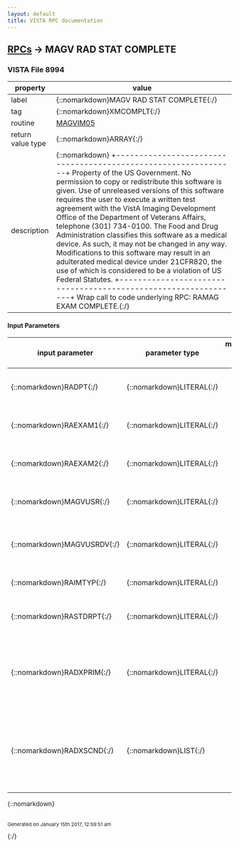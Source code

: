 ```yaml
---
layout: default
title: VISTA RPC documentation
---
```




## [RPCs](TableOfContent.md) &#8594; MAGV RAD STAT COMPLETE 



### VISTA File 8994 


 property | value 
--- | --- 
 label | {::nomarkdown}MAGV RAD STAT COMPLETE{:/}
 tag | {::nomarkdown}XMCOMPLT{:/}
 routine | [MAGVIM05](http://code.osehra.org/dox/Routine_MAGVIM05_source.html)
 return value type | {::nomarkdown}ARRAY{:/}
 description | {::nomarkdown} +---------------------------------------------------------------+  Property of the US Government.                                  No permission to copy or redistribute this software is given.   Use of unreleased versions of this software requires the user   to execute a written test agreement with the VistA Imaging      Development Office of the Department of Veterans Affairs,       telephone (301) 734-0100.                                                                                                       The Food and Drug Administration classifies this software as    a medical device.  As such, it may not be changed in any way.   Modifications to this software may result in an adulterated     medical device under 21CFR820, the use of which is considered   to be a violation of US Federal Statutes.                      +---------------------------------------------------------------+ Wrap call to code underlying RPC: RAMAG EXAM COMPLETE.{:/}

#### Input Parameters

| input parameter | parameter type | maximum data length | required | description | 
| --- | --- | --- | --- | --- | 
| {::nomarkdown}RADPT{:/} | {::nomarkdown}LITERAL{:/} |  | {::nomarkdown}true{:/} | {::nomarkdown}IEN of the patient in the RAD/NUC MED PATIENT File (#70).{:/} | 
| {::nomarkdown}RAEXAM1{:/} | {::nomarkdown}LITERAL{:/} |  | {::nomarkdown}true{:/} | {::nomarkdown}IEN in the REGISTERED EXAMS multiple (sub-file #70.02).{:/} | 
| {::nomarkdown}RAEXAM2{:/} | {::nomarkdown}LITERAL{:/} |  | {::nomarkdown}true{:/} | {::nomarkdown}IEN in the EXAMINATIONS multiple (sub-file #70.03).{:/} | 
| {::nomarkdown}MAGVUSR{:/} | {::nomarkdown}LITERAL{:/} |  |  | {::nomarkdown}DUZ of the person logged into the Importer II application.{:/} | 
| {::nomarkdown}MAGVUSRDV{:/} | {::nomarkdown}LITERAL{:/} |  | {::nomarkdown}true{:/} | {::nomarkdown}User Logon Division of the person logged into the Importer II application.{:/} | 
| {::nomarkdown}RAIMTYP{:/} | {::nomarkdown}LITERAL{:/} |  | {::nomarkdown}true{:/} | {::nomarkdown}This is the radiology image type.{:/} | 
| {::nomarkdown}RASTDRPT{:/} | {::nomarkdown}LITERAL{:/} |  | {::nomarkdown}true{:/} | {::nomarkdown}IEN of an entry in the STANDARD REPORTS file (#74.1).{:/} | 
| {::nomarkdown}RADXPRIM{:/} | {::nomarkdown}LITERAL{:/} |  | {::nomarkdown}true{:/} | {::nomarkdown}IEN of an entry in the DIAGNOSTIC CODES file (#78.3). This will be theexam's Primary Diagnostic Code via the RAMISC parameter 'PRIMDXCODE'.{:/} | 
| {::nomarkdown}RADXSCND{:/} | {::nomarkdown}LIST{:/} |  | {::nomarkdown}true{:/} | {::nomarkdown}One or more IENs of entries in the DIAGNOSTIC CODES file (#78.3). Thesewill be the exam's Secondary Diagnostic Codes via the RAMISC parameter'SECDXCODE'.{:/} | 

{::nomarkdown} <br/><br/><p style="font-size: 11px">Generated on January 15th 2017, 12:59:51 am</p>{:/}